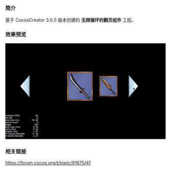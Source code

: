 ### 简介
基于 CocosCreator 3.0.0 版本创建的 **无限循环的翻页组件** 工程。

### 效果预览
![image](../../gif/202201/2022012054.gif)

### 相关链接
https://forum.cocos.org/t/topic/91675/41